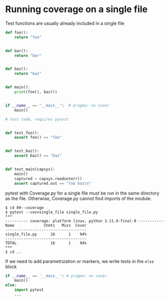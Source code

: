 # Running coverage on a single file

Test functions are usually already included in a single file

```python
def foo():
    return "foo"


def bar():
    return "bar"


def baz():
    return "baz"


def main():
    print(foo(), baz())


if __name__ == "__main__":  # pragma: no cover
    main()

# test code, requires pytest


def test_foo():
    assert foo() == "foo"


def test_baz():
    assert baz() == "baz"


def test_main(capsys):
    main()
    captured = capsys.readouterr()
    assert captured.out == "foo baz\n"
```

pytest with Coverage.py for a single file must be run in the same directory as the file.
Otherwise, Coverage.py cannot find imports of the module. 
```unix
$ cd 09--coverage
$ pytest --cov=single_file single_file.py
***
---------- coverage: platform linux, python 3.11.9-final-0 -----------
Name             Stmts   Miss  Cover
------------------------------------
single_file.py      16      1    94%
------------------------------------
TOTAL               16      1    94%
***
$ cd ..
```

If we need to add parametrization or markers, we write tests in the `else` block
```python
if __name__ == '__main__': # pragma: no cover
    main()
else:
    import pytest
    ...
```